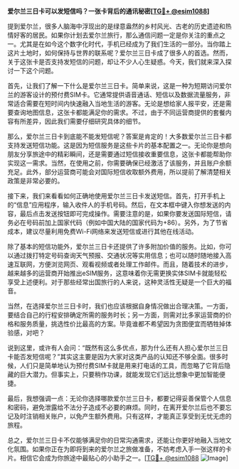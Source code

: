 **爱尔兰三日卡可以发短信吗？一张卡背后的通讯秘密[[TG💪+ @esim1088](https://t.me/s/esim1088)]**

提到爱尔兰，很多人脑海中浮现出的是绿意盎然的乡村风光、古老的历史遗迹和热情好客的居民。如果你计划去爱尔兰旅行，那么通信问题一定是你关注的重点之一。尤其是在如今这个数字化时代，手机已经成为了我们生活的一部分。当你踏上这片土地时，如何保持与世界的联系呢？爱尔兰三日卡成了很多人的首选。然而，关于这张卡是否支持发短信的问题，却让不少人心生疑惑。今天，我们就来深入探讨一下这个问题。

首先，让我们了解一下什么是爱尔兰三日卡。简单来说，这是一种为短期访问爱尔兰的游客设计的预付费SIM卡。它通常提供语音通话、短信以及数据流量服务，非常适合需要在短时间内快速融入当地生活的游客。无论是想给家人报平安，还是需要查询地图信息，这张卡都能满足你的需求。不过，由于不同运营商提供的套餐内容有所差异，因此我们需要仔细研究具体的细节。

那么，爱尔兰三日卡到底能不能发短信呢？答案是肯定的！大多数爱尔兰三日卡都支持发送短信功能。这是因为短信服务是这些卡片的基本配置之一。无论你是想向朋友分享旅途中的精彩瞬间，还是需要通过短信接收重要信息，这张卡都能帮助你实现这一需求。当然，在使用之前，你需要确保已经激活了该服务，并且账户余额充足。此外，部分运营商可能会对国际短信收取额外费用，所以提前了解清楚相关政策是非常必要的。

接下来，我们来看看如何正确地使用爱尔兰三日卡发送短信。首先，打开手机上的“信息”应用程序，输入收件人的手机号码。然后，在文本框中键入你想发送的内容，最后点击发送按钮即可完成操作。需要注意的是，如果你要发送国际短信，请务必在号码前加上国家代码（例如中国大陆的国家代码为+86）。另外，为了节省成本，建议尽量利用免费Wi-Fi网络来发送短信或进行其他在线活动。

除了基本的短信功能外，爱尔兰三日卡还提供了许多附加价值的服务。比如，你可以通过拨打特定号码查询天气预报、交通状况等实用信息；也可以随时随地接入高速互联网，方便浏览网页、观看视频或者处理工作邮件。而且，随着技术的进步，越来越多的运营商开始推出eSIM服务，这意味着你无需更换实体SIM卡就能轻松享受上述便利。对于那些经常出国旅行的人来说，这种灵活性无疑是一个巨大的福音。

当然，在选择爱尔兰三日卡时，我们也应该根据自身情况做出合理决策。一方面，要结合自己的行程安排确定所需的服务时长；另一方面，则需对比多家运营商的价格和服务质量，挑选性价比最高的方案。毕竟谁都不希望因为贪图便宜而牺牲掉体验感，对吧？

说到这里，或许有人会问：“既然有这么多优点，那为什么还有人担心爱尔兰三日卡能否发短信呢？”其实这主要是因为大家对这类产品的认知还不够全面。很多时候，人们只是简单地认为预付费SIM卡就是用来打电话的工具，而忽略了它背后隐藏的巨大潜力。但事实上，只要稍作功课，就能发现它们远比想象中更加智能便捷。

最后，我想强调一点：无论你选择哪款爱尔兰三日卡，都要记得妥善保管个人信息和密码，避免泄露给不法分子造成不必要的麻烦。同时，在离开爱尔兰后也不要忘记及时注销相关账户，以免产生额外费用。只有这样，才能真正享受到无忧无虑的旅程。

总之，爱尔兰三日卡不仅能够满足你的日常沟通需求，还能让你更好地融入当地文化氛围。如果你正在为即将到来的爱尔兰之旅做准备，不妨考虑入手一张这样的卡片。相信它会成为你旅途中最贴心的小助手之一。[[TG💪+ @esim1088](https://t.me/s/esim1088) ![Image](https://i.postimg.cc/4NQfJmqS/Snipaste-2025-05-13-00-14-12.png)]